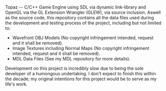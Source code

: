Topaz -- C/C++ Game Engine using SDL via dynamic link-library and OpenGL via the GL Extension Wrangler (GLEW), via source inclusion.
Aswell as the source code, this repository contains all the data files used during the development and testing process of the project, including but not limited to:
- Wavefront OBJ Models (No copyright infringement intended, request and it shall be removed).
- Image Textures including Normal Maps (No copyright infringement intended, request and it shall be removed).
- MDL Data Files (See my MDL repository for more details).

Development on this project is incredibly slow due to being the sole developer of a humongous undertaking. I don't expect to finish this within the decade; my original intentions for this project would be to serve as my life's work.
